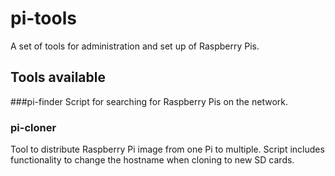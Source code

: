 # pi-tools
A set of tools for administration and set up of Raspberry Pis.

## Tools available

###pi-finder
Script for searching for Raspberry Pis on the network.

### pi-cloner
Tool to distribute Raspberry Pi image from one Pi to multiple. Script includes functionality to change the hostname when cloning to new SD cards.
